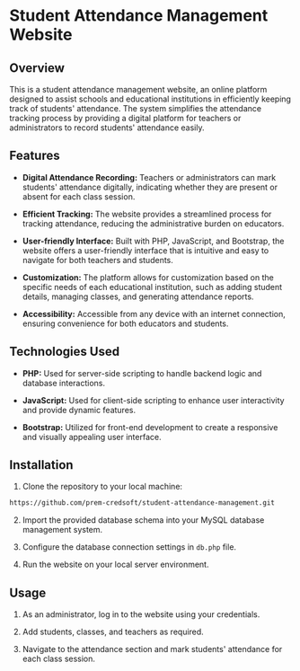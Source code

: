 # Student Attendance Management Website

## Overview

This is a student attendance management website, an online platform designed to assist schools and educational institutions in efficiently keeping track of students' attendance. The system simplifies the attendance tracking process by providing a digital platform for teachers or administrators to record students' attendance easily.

## Features

- **Digital Attendance Recording:** Teachers or administrators can mark students' attendance digitally, indicating whether they are present or absent for each class session.
  
- **Efficient Tracking:** The website provides a streamlined process for tracking attendance, reducing the administrative burden on educators.
  
- **User-friendly Interface:** Built with PHP, JavaScript, and Bootstrap, the website offers a user-friendly interface that is intuitive and easy to navigate for both teachers and students.
  
- **Customization:** The platform allows for customization based on the specific needs of each educational institution, such as adding student details, managing classes, and generating attendance reports.
  
- **Accessibility:** Accessible from any device with an internet connection, ensuring convenience for both educators and students.

## Technologies Used

- **PHP:** Used for server-side scripting to handle backend logic and database interactions.
  
- **JavaScript:** Used for client-side scripting to enhance user interactivity and provide dynamic features.
  
- **Bootstrap:** Utilized for front-end development to create a responsive and visually appealing user interface.

## Installation

1. Clone the repository to your local machine:

```bash
https://github.com/prem-credsoft/student-attendance-management.git
```

2. Import the provided database schema into your MySQL database management system.

3. Configure the database connection settings in `db.php` file.

4. Run the website on your local server environment.

## Usage

1. As an administrator, log in to the website using your credentials.

2. Add students, classes, and teachers as required.

3. Navigate to the attendance section and mark students' attendance for each class session.

